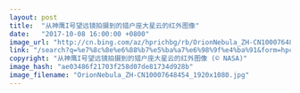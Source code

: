 ```yaml
---
layout: post
title:  "从神鹰I号望远镜拍摄到的猎户座大星云的红外图像"
date:   "2017-10-08 16:00:00 +0800"
image_url: "http://cn.bing.com/az/hprichbg/rb/OrionNebula_ZH-CN10007648454_1920x1080.jpg"
link: "/search?q=%e7%8c%8e%e6%88%b7%e5%ba%a7%e6%98%9f%e4%ba%91&form=hpcapt&mkt=zh-cn"
copyright: "从神鹰I号望远镜拍摄到的猎户座大星云的红外图像 (© NASA)"
image_hash: "ae03486f21703f258d07de81734d928b"
image_filename: "OrionNebula_ZH-CN10007648454_1920x1080.jpg"
---
```

